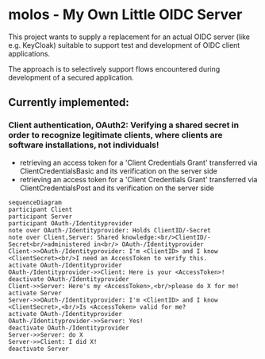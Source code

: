 # molos - My Own Little OIDC Server
This project wants to supply a replacement for an actual OIDC server (like e.g. KeyCloak) suitable to support test and development of OIDC client applications.

The approach is to selectively support flows encountered during development of a secured application.


## Currently implemented:

### Client authentication, OAuth2: Verifying a shared secret in order to recognize legitimate clients, where clients are software installations, not individuals!

*   retrieving an access token for a 'Client Credentials Grant' transferred via ClientCredentialsBasic and its verification on the server side
*   retrieving an access token for a 'Client Credentials Grant' transferred via ClientCredentialsPost and its verification on the server side

```mermaid
sequenceDiagram
participant Client
participant Server
participant OAuth-/Identityprovider
note over OAuth-/Identityprovider: Holds ClientID/-Secret
note over Client,Server: Shared knowledge:<br/>ClientID/-Secret<br/>administered in<br/> OAuth-/Identityprovider
Client->>OAuth-/Identityprovider: I'm <ClientID> and I know <ClientSecret><br/>I need an AccessToken to verify this.
activate OAuth-/Identityprovider
OAuth-/Identityprovider->>Client: Here is your <AccessToken>!
deactivate OAuth-/Identityprovider
Client->>Server: Here's my <AccessToken>,<br/>please do X for me!
activate Server
Server->>OAuth-/Identityprovider: I'm <ClientID> and I know <ClientSecret>,<br/>Is <AccessToken> valid for me?
activate OAuth-/Identityprovider
OAuth-/Identityprovider->>Server: Yes!
deactivate OAuth-/Identityprovider
Server->>Server: do X
Server->>Client: I did X!
deactivate Server
```

